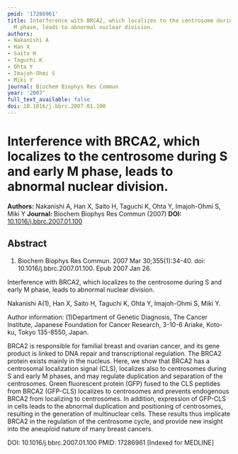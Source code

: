 ```yaml
---
pmid: '17286961'
title: Interference with BRCA2, which localizes to the centrosome during S and early
  M phase, leads to abnormal nuclear division.
authors:
- Nakanishi A
- Han X
- Saito H
- Taguchi K
- Ohta Y
- Imajoh-Ohmi S
- Miki Y
journal: Biochem Biophys Res Commun
year: '2007'
full_text_available: false
doi: 10.1016/j.bbrc.2007.01.100
---
```


# Interference with BRCA2, which localizes to the centrosome during S and early M phase, leads to abnormal nuclear division.
**Authors:** Nakanishi A, Han X, Saito H, Taguchi K, Ohta Y, Imajoh-Ohmi S, Miki Y
**Journal:** Biochem Biophys Res Commun (2007)
**DOI:** [10.1016/j.bbrc.2007.01.100](https://doi.org/10.1016/j.bbrc.2007.01.100)

## Abstract

1. Biochem Biophys Res Commun. 2007 Mar 30;355(1):34-40. doi: 
10.1016/j.bbrc.2007.01.100. Epub 2007 Jan 26.

Interference with BRCA2, which localizes to the centrosome during S and early M 
phase, leads to abnormal nuclear division.

Nakanishi A(1), Han X, Saito H, Taguchi K, Ohta Y, Imajoh-Ohmi S, Miki Y.

Author information:
(1)Department of Genetic Diagnosis, The Cancer Institute, Japanese Foundation 
for Cancer Research, 3-10-6 Ariake, Koto-ku, Tokyo 135-8550, Japan.

BRCA2 is responsible for familial breast and ovarian cancer, and its gene 
product is linked to DNA repair and transcriptional regulation. The BRCA2 
protein exists mainly in the nucleus. Here, we show that BRCA2 has a centrosomal 
localization signal (CLS), localizes also to centrosomes during S and early M 
phases, and may regulate duplication and separation of the centrosomes. Green 
fluorescent protein (GFP) fused to the CLS peptides from BRCA2 (GFP-CLS) 
localizes to centrosomes and prevents endogenous BRCA2 from localizing to 
centrosomes. In addition, expression of GFP-CLS in cells leads to the abnormal 
duplication and positioning of centrosomes, resulting in the generation of 
multinuclear cells. These results thus implicate BRCA2 in the regulation of the 
centrosome cycle, and provide new insight into the aneuploid nature of many 
breast cancers.

DOI: 10.1016/j.bbrc.2007.01.100
PMID: 17286961 [Indexed for MEDLINE]

